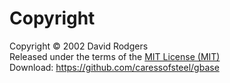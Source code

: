 # Copyright

Copyright © 2002 David Rodgers
<br />Released under the terms of the [MIT License (MIT)](https://github.com/caressofsteel/gbase/blob/master/LICENSE.md)
<br />Download: https://github.com/caressofsteel/gbase